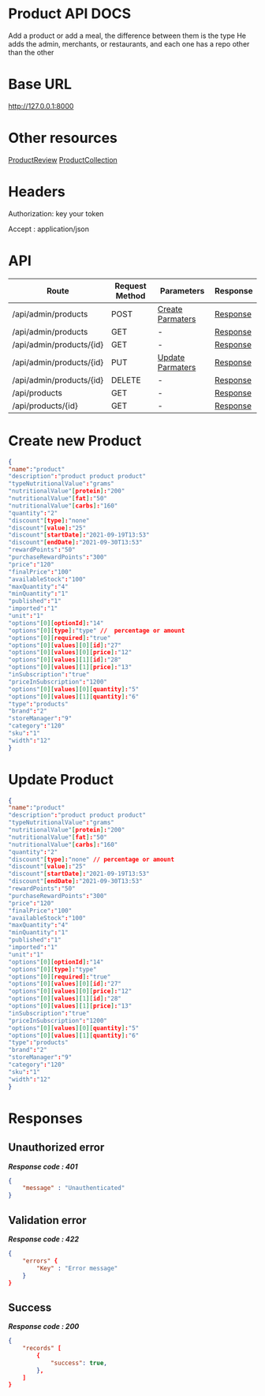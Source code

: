 # Product API DOCS
Add a product or add a meal, the difference between them is the type
He adds the admin, merchants, or restaurants, and each one has a repo other than the other
# Base URL
http://127.0.0.1:8000

# Other resources
[ProductReview](./productreview.md)
[ProductCollection](./productcollection.md) 

 
# Headers

Authorization: key your token

Accept : application/json

# API 

| Route                        | Request Method | Parameters | Response  |
| -----------                  | -----------    |----------- |---------- |
| /api/admin/products            | POST           |  [Create Parmaters](#Create)|[Response](#Response)|
| /api/admin/products | GET           |-|  [Response](#Response)         |
|/api/admin/products/{id}         | GET           |  - |  [Response](#Response)         |
|/api/admin/products/{id}        |PUT           |  [Update Parmaters](#Update)|[Response](#Response)     |
|/api/admin/products/{id}        |DELETE           |  -|[Response](#Response)| 
|/api/products        |GET           |-| [Response](#Response)|
|/api/products/{id}        |GET           |-|[Response](#Response)|


# <a name="Create"> </a> Create new Product 

```json
{
"name":"product"
"description":"product product product"
"typeNutritionalValue":"grams"
"nutritionalValue"[protein]:"200"
"nutritionalValue"[fat]:"50"
"nutritionalValue"[carbs]:"160"
"quantity":"2"
"discount"[type]:"none"
"discount"[value]:"25"
"discount"[startDate]:"2021-09-19T13:53"
"discount"[endDate]:"2021-09-30T13:53"
"rewardPoints":"50"
"purchaseRewardPoints":"300"
"price":"120"
"finalPrice":"100"
"availableStock":"100"
"maxQuantity":"4"
"minQuantity":"1"
"published":"1"
"imported":"1"
"unit":"1"
"options"[0][optionId]:"14"
"options"[0][type]:"type" //  percentage or amount
"options"[0][required]:"true"
"options"[0][values][0][id]:"27"
"options"[0][values][0][price]:"12"
"options"[0][values][1][id]:"28"
"options"[0][values][1][price]:"13"
"inSubscription":"true"
"priceInSubscription":"1200"
"options"[0][values][0][quantity]:"5"
"options"[0][values][1][quantity]:"6"
"type":"products"
"brand":"2"
"storeManager":"9"
"category":"120"
"sku":"1"
"width":"12"
} 
```

# <a name="Update"> </a> Update Product

```json
{
"name":"product"
"description":"product product product"
"typeNutritionalValue":"grams"
"nutritionalValue"[protein]:"200"
"nutritionalValue"[fat]:"50"
"nutritionalValue"[carbs]:"160"
"quantity":"2"
"discount"[type]:"none" // percentage or amount
"discount"[value]:"25"
"discount"[startDate]:"2021-09-19T13:53"
"discount"[endDate]:"2021-09-30T13:53"
"rewardPoints":"50"
"purchaseRewardPoints":"300"
"price":"120"
"finalPrice":"100"
"availableStock":"100"
"maxQuantity":"4"
"minQuantity":"1"
"published":"1"
"imported":"1"
"unit":"1"
"options"[0][optionId]:"14"
"options"[0][type]:"type"
"options"[0][required]:"true"
"options"[0][values][0][id]:"27"
"options"[0][values][0][price]:"12"
"options"[0][values][1][id]:"28"
"options"[0][values][1][price]:"13"
"inSubscription":"true"
"priceInSubscription":"1200"
"options"[0][values][0][quantity]:"5"
"options"[0][values][1][quantity]:"6"
"type":"products"
"brand":"2"
"storeManager":"9"
"category":"120"
"sku":"1"
"width":"12"
} 
```
# <a name="Response"> </a> Responses 

## Unauthorized error

__*Response code : 401*__
```json 
{
    "message" : "Unauthenticated"
}
```

## Validation error 
__*Response code : 422*__

```json 
{
    "errors" {
        "Key" : "Error message"
    }
}
```
## Success  
__*Response code : 200*__
```json 
{
    "records" [
        {
            "success": true,
        },
    ]
}
```
